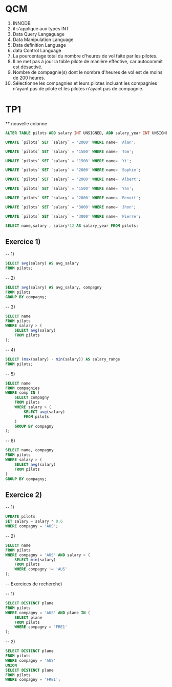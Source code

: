# QCM

1) INNODB
2) il s'applique aux types INT 
3) Data Query Langaguage
4) Data Manipulation Language
5) Data definition Language
6) data Control Language
7) La pourcentage total du nombre d'heures de vol faite par les pilotes.
8) Il ne met pas à jour la table pilote de manière effective, car autocommit est désactivé.
9) Nombre de compagnie(s) dont le nombre d'heures de vol est de moins de 200 heures.
10) Sélectionne les compagnies et leurs pilotes incluant les compagnies n'ayant pas de pilote et les pilotes n'ayant pas de compagnie.

# TP1

** nouvelle colonne
```sql
ALTER TABLE pilots ADD salary INT UNSIGNED, ADD salary_year INT UNSIGNED;

UPDATE `pilots` SET `salary` = '2000' WHERE name= 'Alan';

UPDATE `pilots` SET `salary` = '1500' WHERE name= 'Tom';

UPDATE `pilots` SET `salary` = '1500' WHERE name= 'Yi';

UPDATE `pilots` SET `salary` = '2000' WHERE name= 'Sophie';

UPDATE `pilots` SET `salary` = '2000' WHERE name= 'Albert';

UPDATE `pilots` SET `salary` = '1500' WHERE name= 'Yan';

UPDATE `pilots` SET `salary` = '2000' WHERE name= 'Benoit';

UPDATE `pilots` SET `salary` = '3000' WHERE name= 'Jhon';

UPDATE `pilots` SET `salary` = '3000' WHERE name= 'Pierre';

SELECT name,salary , salary*12 AS salary_year FROM pilots;
```

## Exercice 1)

-- 1)
```sql
SELECT avg(salary) AS avg_salary
FROM pilots;
```
-- 2) 
```sql
SELECT avg(salary) AS avg_salary, compagny
FROM pilots
GROUP BY compagny;
```
-- 3)
```sql
SELECT name
FROM pilots
WHERE salary > (
    SELECT avg(salary)
    FROM pilots
);
```
-- 4)
```sql
SELECT (max(salary) - min(salary)) AS salary_range
FROM pilots;
```


-- 5)
```sql
SELECT name
FROM compagnies
WHERE comp IN (
    SELECT compagny
    FROM pilots
    WHERE salary > (
        SELECT avg(salary)
        FROM pilots
    )
    GROUP BY compagny
);
```


-- 6)
```sql
SELECT name, compagny
FROM pilots
WHERE salary > (
    SELECT avg(salary)
    FROM pilots
)
GROUP BY compagny;
```



## Exercice 2)

-- 1)
```sql
UPDATE pilots
SET salary = salary * 0.6
WHERE compagny = 'AUS';
```


-- 2)
```sql
SELECT name
FROM pilots
WHERE compagny = 'AUS' AND salary > (
    SELECT min(salary)
    FROM pilots
    WHERE compagny != 'AUS'
);
```
-- Exercices de recherche)

-- 1)
```sql
SELECT DISTINCT plane
FROM pilots
WHERE compagny = 'AUS' AND plane IN (
    SELECT plane
    FROM pilots
    WHERE compagny = 'FRE1'
);
```


-- 2)
```sql
SELECT DISTINCT plane
FROM pilots
WHERE compagny = 'AUS'
UNION
SELECT DISTINCT plane
FROM pilots
WHERE compagny = 'FRE1';

```

